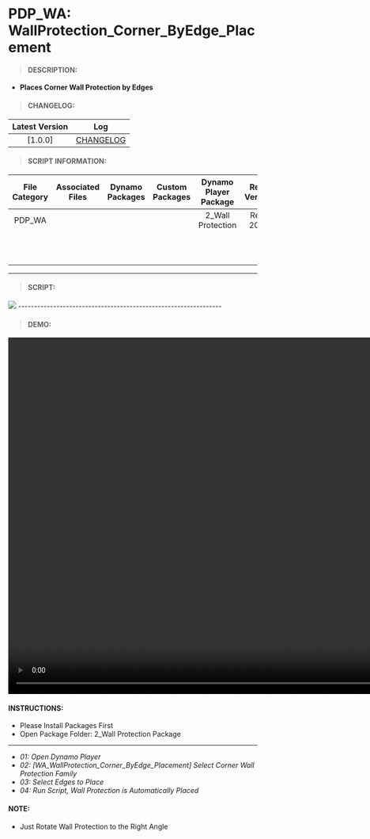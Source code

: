 # PDP_WA: WallProtection_Corner_ByEdge_Placement

> #### DESCRIPTION: 
- **Places Corner Wall Protection by Edges**

> #### CHANGELOG:

| Latest Version | Log |
| :-------: | :----: | 
|[1.0.0] | [CHANGELOG](/_scripts/_project/272_PDP/WALLS/changelog/PDP_WA_WallProtection_Corner_ByEdge_Placement.md) |

> #### SCRIPT INFORMATION: 

| File Category| Associated Files | Dynamo Packages | Custom Packages | Dynamo Player Package | Revit Version | Author | Modified By | File Name & Location |
| :-------: | :----: | :---: | :---: | :---: | :---: | :---: | :---: | :--: |
| PDP_WA | | | | 2_Wall Protection | Revit 2022 | Cathrine Macabuhay |  | PDP_WA_WallProtection_Corner_ByEdge_Placement |
|         | | | | | | | | (https://bimcapcom.sharepoint.com/:f:/s/BCP-Main/EkUV1F95ULtFqMGB22mN7NIBKRhWmEfSulEqbucyJO3M9w?e=CvfinB)|
----------------------------------------------------------------
> #### SCRIPT: 
<img src="./_scripts/_project/272_PDP/WALLS/images/PDP_WA_WallProtection_Corner_ByEdge_Placement.png">
----------------------------------------------------------------

> #### DEMO: 

<video width="1280" height="720" controls>
 <source src="./_scripts/_project/272_PDP/WALLS/demo/PDP_WA_WallProtection_Corner_ByEdge.mp4" type="video/mp4">
</video>

#### INSTRUCTIONS: 
- Please Install Packages First
- Open Package Folder: 2_Wall Protection Package
----------------------------------------------------------------
- *01: Open Dynamo Player*
- *02: [WA_WallProtection_Corner_ByEdge_Placement] Select Corner Wall Protection Family*
- *03: Select Edges to Place*
- *04: Run Script, Wall Protection is Automatically Placed*

#### NOTE: 
- Just Rotate Wall Protection to the Right Angle